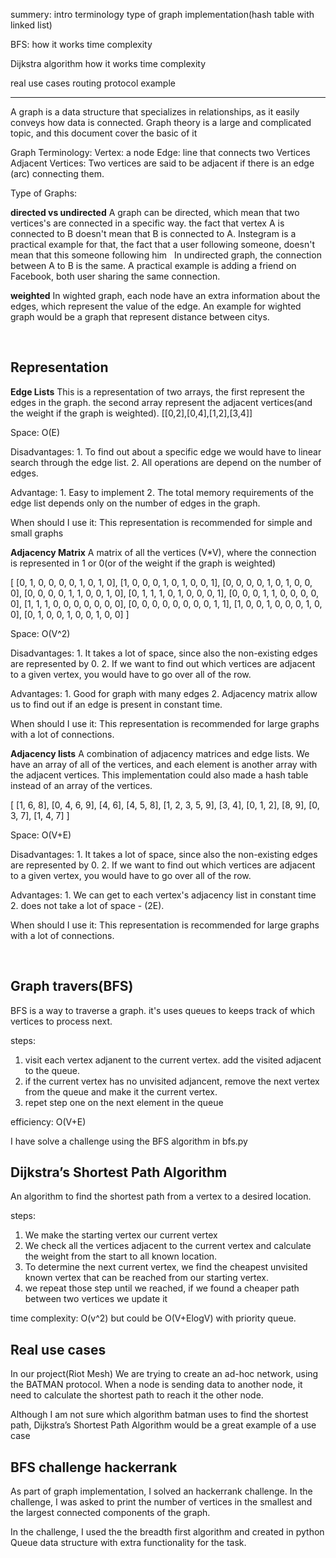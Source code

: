 summery:
    intro
    terminology
    type of graph
    implementation(hash table with linked list)

BFS:
    how it works
    time complexity

Dijkstra algorithm
    how it works
    time complexity

real use cases
    routing protocol
    example

-----

A graph is a data structure that specializes in relationships, as it easily conveys how data is connected. Graph theory is a large and complicated topic, and this document cover the basic of it

Graph Terminology:
    Vertex: a node 
    Edge: line that connects two Vertices
    Adjacent Vertices: Two vertices are said to be adjacent if there is an edge (arc) connecting them.

Type of Graphs:

**directed vs undirected**
A graph can be directed, which mean that two vertices's are connected in a specific way. the fact that vertex A is connected to B doesn't mean that B is connected to A. Instegram is a practical example for that, the fact that a user following someone, doesn't mean that this someone following him
    &nbsp;
In undirected graph, the connection between A to B is the same. A practical example is adding a friend on Facebook, both user sharing the same connection.
        
**weighted**
In wighted graph, each node have an extra information about the edges, which represent the value of the edge. An example for wighted graph would be a graph that represent distance between citys.

​    


## Representation
**Edge Lists**
This is a representation of two arrays, the first represent the edges in the graph. the second array represent the adjacent vertices(and the weight if the graph is weighted).
[[0,2],[0,4],[1,2],[3,4]]

Space: O(E)

Disadvantages:
       1. To find out about a specific edge we would have to linear search through the edge list.
    2. All operations are depend on the number of edges.

Advantage:
    1. Easy to implement 
    2. The total memory requirements of the edge list depends only on the number of edges in the graph. 

When should I use it:
    This representation is recommended for simple and small graphs
    
**Adjacency Matrix**
A matrix of all the vertices (V*V), where the connection is represented in 1 or 0(or of the weight if the graph is weighted)

[ [0, 1, 0, 0, 0, 0, 1, 0, 1, 0],
[1, 0, 0, 0, 1, 0, 1, 0, 0, 1],
[0, 0, 0, 0, 1, 0, 1, 0, 0, 0],
[0, 0, 0, 0, 1, 1, 0, 0, 1, 0],
[0, 1, 1, 1, 0, 1, 0, 0, 0, 1],
[0, 0, 0, 1, 1, 0, 0, 0, 0, 0],
[1, 1, 1, 0, 0, 0, 0, 0, 0, 0],
[0, 0, 0, 0, 0, 0, 0, 0, 1, 1],
[1, 0, 0, 1, 0, 0, 0, 1, 0, 0],
[0, 1, 0, 0, 1, 0, 0, 1, 0, 0] ]

Space: O(V^2)


Disadvantages:
    1. It takes a lot of space, since also the non-existing edges are represented by 0.
    2. If we want to find out which vertices are adjacent to a given vertex, you would have to go over all of the row.

Advantages: 
    1. Good for graph with many edges
    2. Adjacency matrix allow us to find out if an edge is present in constant time.

When should I use it:
    This representation is recommended for large graphs with a lot of connections.

**Adjacency lists**
A combination of adjacency matrices and edge lists. We have an array of all of the vertices, and each element is another array with the adjacent vertices. This implementation could also made a hash table instead of an array of the vertices.

[ [1, 6, 8],
  [0, 4, 6, 9],
  [4, 6],
  [4, 5, 8],
  [1, 2, 3, 5, 9],
  [3, 4],
  [0, 1, 2],
  [8, 9],
  [0, 3, 7],
  [1, 4, 7] ]

Space: O(V+E)

Disadvantages:
    1. It takes a lot of space, since also the non-existing edges are represented by 0.
    2. If we want to find out which vertices are adjacent to a given vertex, you would have to go over all of the row.

Advantages: 
    1. We can get to each vertex's adjacency list in constant time
        2. does not take a lot of space - (2E).

When should I use it:
    This representation is recommended for large graphs with a lot of connections.


​        
## Graph travers(BFS)
BFS is a way to traverse a graph. it's uses queues to keeps track of which vertices to process next.

steps:
1. visit each vertex adjanent to the current vertex. add the visited adjacent to the queue.
2. if the current vertex has no unvisited adjancent, remove the next vertex from the queue and make it the current vertex.
3. repet step one on the next element in the queue

efficiency: O(V+E)

I have solve a challenge using the BFS algorithm in bfs.py

## Dijkstra’s Shortest Path Algorithm
An algorithm to find the shortest path from a vertex to a desired location. 

steps:
1. We make the starting vertex our current vertex
2. We check all the vertices adjacent to the current vertex and calculate the weight from the start to all known location.
3. To determine the next current vertex, we find the cheapest unvisited known vertex that can be reached from our starting vertex.
4. we repeat those step until we reached, if we found a cheaper path between two vertices we update it

time complexity: O(v^2) but could be O(V+ElogV) with priority queue.

## Real use cases

In our project(Riot Mesh) We are trying to create an ad-hoc network, using the BATMAN protocol. When a node is sending data to another node, it need to calculate the shortest path to reach it the other node.

Although I am not sure which algorithm batman uses to find the shortest path, Dijkstra’s Shortest Path Algorithm would be a great example of a use case



## BFS challenge hackerrank

As part of graph implementation, I solved an hackerrank challenge. In the challenge, I was asked to print the number of vertices in the smallest and the largest connected components of the graph.

In the challenge, I used the the breadth first algorithm and created in python Queue data structure with extra functionality for the task.